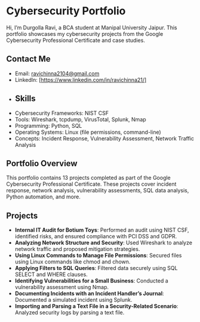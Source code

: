 # Cybersecurity Portfolio
Hi, I’m Durgolla Ravi, a BCA student at Manipal University Jaipur. This portfolio showcases my cybersecurity projects from the Google Cybersecurity Professional Certificate and case studies.
## Contact Me
- Email: ravichinna2104@gmail.com
- LinkedIn: [https://www.linkedin.com/in/ravichinna21/]
-  ## Skills
- Cybersecurity Frameworks: NIST CSF
- Tools: Wireshark, tcpdump, VirusTotal, Splunk, Nmap
- Programming: Python, SQL
- Operating Systems: Linux (file permissions, command-line)
- Concepts: Incident Response, Vulnerability Assessment, Network Traffic Analysis
## Portfolio Overview
This portfolio contains 13 projects completed as part of the Google Cybersecurity Professional Certificate. These projects cover incident response, network analysis, vulnerability assessments, SQL data analysis, Python automation, and more.
## Projects
- **Internal IT Audit for Botium Toys**: Performed an audit using NIST CSF, identified risks, and ensured compliance with PCI DSS and GDPR.
- **Analyzing Network Structure and Security**: Used Wireshark to analyze network traffic and proposed mitigation strategies.
- **Using Linux Commands to Manage File Permissions**: Secured files using Linux commands like chmod and chown.
- **Applying Filters to SQL Queries**: Filtered data securely using SQL SELECT and WHERE clauses.
- **Identifying Vulnerabilities for a Small Business**: Conducted a vulnerability assessment using Nmap.
- **Documenting Incidents with an Incident Handler’s Journal**: Documented a simulated incident using Splunk.
- **Importing and Parsing a Text File in a Security-Related Scenario**: Analyzed security logs by parsing a text file.
